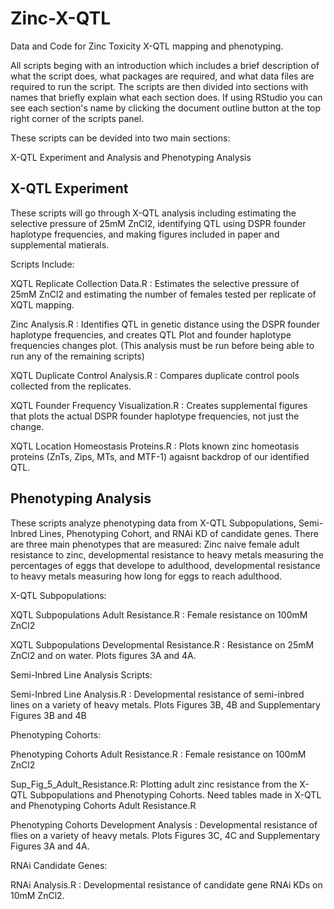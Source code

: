 # Zinc-X-QTL
Data and Code for Zinc Toxicity X-QTL mapping and phenotyping.

All scripts beging with an introduction which includes a brief description of what the script does, what packages are required, and what data files are required to run the script. The scripts are then divided into sections with names that briefly explain what each section does. If using RStudio you can see each section's name by clicking the document outline button at the top right corner of the scripts panel. 

These scripts can be devided into two main sections:

X-QTL Experiment and Analysis and Phenotyping Analysis
## X-QTL Experiment
These scripts will go through X-QTL analysis including estimating the selective pressure of 25mM ZnCl2, identifying QTL using DSPR founder haplotype frequencies, and making figures included in paper and supplemental matierals.

Scripts Include:

XQTL Replicate Collection Data.R : Estimates the selective pressure of 25mM ZnCl2 and estimating the number of females tested per replicate of XQTL mapping.

Zinc Analysis.R : Identifies QTL in genetic distance using the DSPR founder haplotype frequencies, and creates QTL Plot and founder haplotype frequencies changes plot. (This analysis must be run before being able to run any of the remaining scripts)

XQTL Duplicate Control Analysis.R : Compares duplicate control pools collected from the replicates. 

XQTL Founder Frequency Visualization.R : Creates supplemental figures that plots the actual DSPR founder haplotype frequencies, not just the change.

XQTL Location Homeostasis Proteins.R : Plots known zinc homeotasis proteins (ZnTs, Zips, MTs, and MTF-1) agaisnt backdrop of our identified QTL. 

## Phenotyping Analysis
These scripts analyze phenotyping data from X-QTL Subpopulations, Semi-Inbred Lines, Phenotyping Cohort, and RNAi KD of candidate genes. There are three main phenotypes that are measured: Zinc naive female adult resistance to zinc, developmental resistance to heavy metals measuring the percentages of eggs that develope to adulthood, developmental resistance to heavy metals measuring how long for eggs to reach adulthood. 

X-QTL Subpopulations:

XQTL Subpopulations Adult Resistance.R : Female resistance on 100mM ZnCl2

XQTL Subpopulations Developmental Resistance.R : Resistance on 25mM ZnCl2 and on water. Plots figures 3A and 4A.

Semi-Inbred Line Analysis Scripts:

Semi-Inbred Line Analysis.R : Developmental resistance of semi-inbred lines on a variety of heavy metals. Plots Figures 3B, 4B and Supplementary Figures 3B and 4B

Phenotyping Cohorts:

Phenotyping Cohorts Adult Resistance.R : Female resistance on 100mM ZnCl2

Sup_Fig_5_Adult_Resistance.R: Plotting adult zinc resistance from the X-QTL Subpopulations and Phenotyping Cohorts. Need tables made in X-QTL and Phenotyping Cohorts Adult Resistance.R

Phenotyping Cohorts Development Analysis : Developmental resistance of flies on a variety of heavy metals. Plots Figures 3C, 4C and Supplementary Figures 3A and 4A.

RNAi Candidate Genes:

RNAi Analysis.R : Developmental resistance of candidate gene RNAi KDs on 10mM ZnCl2. 

